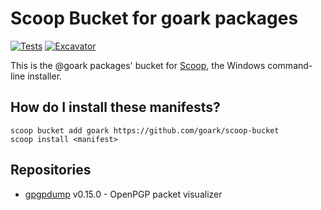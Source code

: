 # Scoop Bucket for goark packages

[![Tests](https://github.com/goark/scoop-bucket/actions/workflows/ci.yml/badge.svg)](https://github.com/goark/scoop-bucket/actions/workflows/ci.yml) [![Excavator](https://github.com/goark/scoop-bucket/actions/workflows/excavator.yml/badge.svg)](https://github.com/goark/scoop-bucket/actions/workflows/excavator.yml)

This is the @goark packages' bucket for [Scoop](https://scoop.sh), the Windows command-line installer.

How do I install these manifests?
---------------------------------

```
scoop bucket add goark https://github.com/goark/scoop-bucket
scoop install <manifest>
```

Repositories
------------

- [gpgpdump](https://github.com/goark/gpgpdump "goark/gpgpdump: OpenPGP packet visualizer") v0.15.0 - OpenPGP packet visualizer
